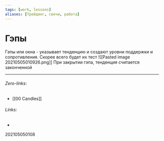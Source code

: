 ```yaml
---
tags: [work, lessons]
aliases: [Трейдинг, свечи, работа]
---
```

# Гэпы
Гэпы или окна -  указывает тенденцию и создают уровни поддержки и сопротивления. Скорее всего будет их тест
![[Pasted image 20210505010926.png]]
При закрытии гэпа, тенденция считается законченной
___
###### Zero-links:
- [[00 Candles]]
###### Links:
-

202105050108
